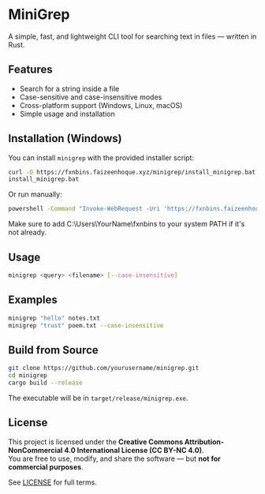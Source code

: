 # MiniGrep

A simple, fast, and lightweight CLI tool for searching text in files — written in Rust.

## Features

- Search for a string inside a file
- Case-sensitive and case-insensitive modes
- Cross-platform support (Windows, Linux, macOS)
- Simple usage and installation

## Installation (Windows)

You can install `minigrep` with the provided installer script:

```sh
curl -O https://fxnbins.faizeenhoque.xyz/minigrep/install_minigrep.bat
install_minigrep.bat
```
Or run manually:
```sh
powershell -Command "Invoke-WebRequest -Uri 'https://fxnbins.faizeenhoque.xyz/minigrep/v1.0.0/minigrep.exe' -OutFile '$env:USERPROFILE\fxnbin\minigrep.exe'"
```
Make sure to add C:\Users\YourName\fxnbins to your system PATH if it's not already.

## Usage
```sh
minigrep <query> <filename> [--case-insensitive]
```

## Examples
```sh
minigrep "hello" notes.txt
minigrep "trust" poem.txt --case-insensitive
```

## Build from Source
```sh
git clone https://github.com/yourusername/minigrep.git
cd minigrep
cargo build --release
```

The executable will be in ```target/release/minigrep.exe```.

## License

This project is licensed under the **Creative Commons Attribution-NonCommercial 4.0 International License (CC BY-NC 4.0)**.  
You are free to use, modify, and share the software — but **not for commercial purposes**.

See [LICENSE](./LICENSE) for full terms.

